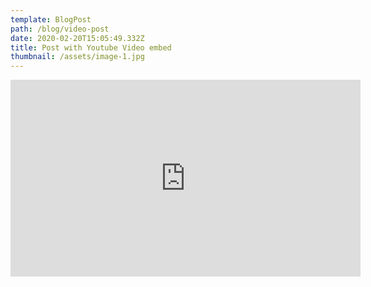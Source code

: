 ```yaml
---
template: BlogPost
path: /blog/video-post
date: 2020-02-20T15:05:49.332Z
title: Post with Youtube Video embed
thumbnail: /assets/image-1.jpg
---
```

<iframe width="560" height="315" src="https://www.youtube.com/embed/ZZY-Ytrw2co" frameborder="0" allow="accelerometer; autoplay; encrypted-media; gyroscope; picture-in-picture" allowfullscreen></iframe>
